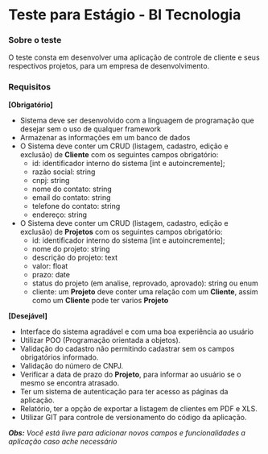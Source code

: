 
# Teste para Estágio - BI Tecnologia

### Sobre o teste

O teste consta em desenvolver uma aplicação de controle de cliente e seus respectivos projetos, para um empresa de desenvolvimento.

### Requisitos

**[Obrigatório]**
- Sistema deve ser desenvolvido com a linguagem de programação que desejar sem o uso de qualquer framework
- Armazenar as informações em um banco de dados
- O Sistema deve conter um CRUD (listagem, cadastro, edição  e exclusão) de **Cliente** com os seguintes campos obrigatório:
	- id: identificador interno do sistema [int e autoincremente];
	- razão social: string
	- cnpj: string
	- nome do contato: string
	- email do contato: string
	- telefone do contato: string
	- endereço: string
- O Sistema deve conter um CRUD (listagem, cadastro, edição e exclusão) de **Projetos** com os seguintes campos obrigatório:
	- id: identificador interno do sistema [int e autoincremente];
	- nome do projeto: string
	- descrição do projeto: text
	- valor: float
	- prazo: date
	- status do projeto (em analise, reprovado, aprovado): string ou enum
	- cliente: um **Projeto** deve conter uma relação com um **Cliente**, assim como um **Cliente** pode ter varios **Projeto**

**[Desejável]**

- Interface do sistema agradável e com uma boa experiência ao usuário
- Utilizar POO (Programação orientada a objetos).
- Validação do cadastro não permitindo cadastrar sem os campos obrigatórios informado.
- Validação do número de CNPJ.
- Verificar a data de prazo do **Projeto**, para informar ao usuário se o mesmo se encontra atrasado.
- Ter um sistema de autenticação para ter acesso as páginas da aplicação.
- Relatório, ter a opção de exportar a listagem de clientes em PDF e XLS.
- Utilizar GIT para controle de versionamento do código da aplicação.

***Obs:** Você está livre para adicionar novos campos e funcionalidades a aplicação caso ache necessário*
